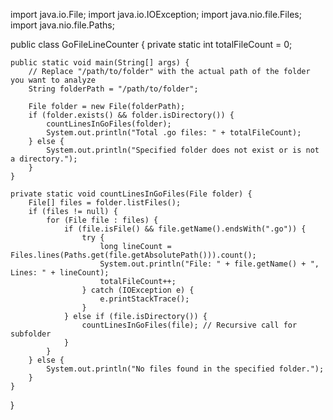 import java.io.File;
import java.io.IOException;
import java.nio.file.Files;
import java.nio.file.Paths;

public class GoFileLineCounter {
    private static int totalFileCount = 0;

    public static void main(String[] args) {
        // Replace "/path/to/folder" with the actual path of the folder you want to analyze
        String folderPath = "/path/to/folder";

        File folder = new File(folderPath);
        if (folder.exists() && folder.isDirectory()) {
            countLinesInGoFiles(folder);
            System.out.println("Total .go files: " + totalFileCount);
        } else {
            System.out.println("Specified folder does not exist or is not a directory.");
        }
    }

    private static void countLinesInGoFiles(File folder) {
        File[] files = folder.listFiles();
        if (files != null) {
            for (File file : files) {
                if (file.isFile() && file.getName().endsWith(".go")) {
                    try {
                        long lineCount = Files.lines(Paths.get(file.getAbsolutePath())).count();
                        System.out.println("File: " + file.getName() + ", Lines: " + lineCount);
                        totalFileCount++;
                    } catch (IOException e) {
                        e.printStackTrace();
                    }
                } else if (file.isDirectory()) {
                    countLinesInGoFiles(file); // Recursive call for subfolder
                }
            }
        } else {
            System.out.println("No files found in the specified folder.");
        }
    }
}
